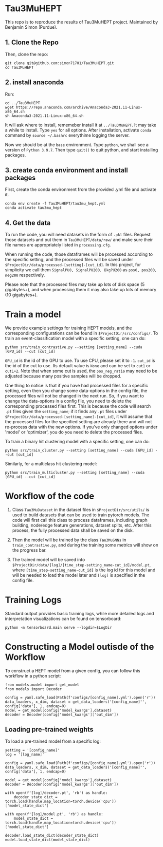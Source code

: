 # Tau3MuHEPT
This repo is to reproduce the results of Tau3MuHEPT project. Maintained by Benjamin Simon (Purdue).


## 1. Clone the Repo 
Then, clone the repo:
```
git clone git@github.com:simon71701/Tau3MuHEPT.git
cd Tau3MuHEPT
```

## 2. install anaconda
Run:
```
cd ../Tau3MuHEPT
wget https://repo.anaconda.com/archive/Anaconda3-2021.11-Linux-x86_64.sh
sh Anaconda3-2021.11-Linux-x86_64.sh
```
It will ask where to install, rememeber install it at `../Tau3MuHEPT`. It may take a while to install. Type `yes` for all options. After installation, activate `conda` command by `source ~/.bashrc` everythime logging the server.

Now we should be at the `base` environment. Type `python`, we shall see a version of `Python 3.9.7`. Then type `quit()` to quit python, and start installing packages.

## 3. create conda environment and install packages

First, create the conda environment from the provided .yml file and activate it.
```
conda env create -f Tau3MuHEPT/tau3mu_hept.yml
conda activate tau3mu_hept
```

## 4. Get the data
To run the code, you will need datasets in the form of `.pkl` files. Request those datasets and put them in `Tau3MuHEPT/data/raw/` and make sure their file names are appropriately listed in `processing.cfg`.

When running the code, those dataframes will be processed according to the specific setting, and the processed files will be saved under `$ProjectDir/data/processed-[setting]-[cut_id]`. In this project, for simplicity we call them `SignalPU0, SignalPU200, BkgPU200` as `pos0, pos200, neg200` respectively.

Please note that the processed files may take up lots of disk space (5 gigabytes+), and when processing them it may also take up lots of memory (10 gigabytes+).

# Train a model

We provide example settings for training HEPT models, and the corresponding configurations can be found in `$ProjectDir/src/configs/`. To train an event-classification model with a specific setting, one can do:

```
python src/train_contrastive.py --setting [setting_name] --cuda [GPU_id] --cut [cut_id]
```

`GPU_id` is the id of the GPU to use. To use CPU, please set it to `-1`. `cut_id` is the id of the cut to use. Its default value is `None` and can be set to `cut1` or `cut1+2`. Note that when some cut is used, the `pos_neg_ratio` may need to be adjusted because many positive samples will be dropped.


One thing to notice is that if you have had processed files for a specific setting, even then you change some data-options in the config file, the processed files will not be changed in the next run. So, if you want to change the data-options in a config file, you need to delete the corresponding processed files first. This is because the code will search `.pt` files given the `setting_name`; if it finds any `.pt` files under `$ProjectDir/data/processed-[setting_name]-[cut_id]`, it will assume that the processed files for the specified setting are already there and will not re-process data with the new options. If you've only changed options under 'model' or 'optimizer', you do you need to delete the processed files.

To train a binary hit clustering model with a specific setting, one can do:

```
python src/train_cluster.py --setting [setting_name] --cuda [GPU_id] --cut [cut_id]
```

Similarly, for a multiclass hit clustering model:

```
python src/train_multicluster.py --setting [setting_name] --cuda [GPU_id] --cut [cut_id]
```

# Workflow of the code

1. Class `Tau3MuDataset` in the dataset files in `$ProjectDir/src/utils/` is used to build datasets that can be used to train pytorch models. The code will first call this class to process dataframes, including graph building, node/edge feature generations, dataset splits, etc. After this process, the fully processed data shall be saved on the disk.

2. Then the model will be trained by the class `Tau3MuGNNs` in `train_contrastive.py`, and during the training some metrics will show on the progress bar.

3. The trained model will be saved into `$ProjectDir/data/[log]/[time_step-setting_name-cut_id]/model.pt`, where `[time_step-setting_name-cut_id]` is the log id for this model and will be needed to load the model later and `[log]` is specified in the config file.


# Training Logs
Standard output provides basic training logs, while more detailed logs and interpretation visualizations can be found on tensorboard:
```
python -m tensorboard.main serve --logdir=$LogDir
```

# Constructing a Model outisde of the Workflow

To construct a HEPT model from a given config, you can follow this workflow in a python script:

```
from models.model import get_model
from models import Decoder

config = yaml.safe_load(Path(f'configs/[config_name].yml').open('r'))
data_loaders, x_dim, dataset = get_data_loaders('[config_name]'', config['data'], 1, endcap=0)
model = get_model(config['model_kwargs'],dataset)
decoder = Decoder(config['model_kwargs']['out_dim'])
```

## Loading pre-trained weights
To load a pre-trained model from a specific log:

```
setting = '[config_name]'
log = '[log_name]'

config = yaml.safe_load(Path(f'configs/[config_name].yml').open('r'))
data_loaders, x_dim, dataset = get_data_loaders('[config_name]'', config['data'], 1, endcap=0)

model = get_model(config['model_kwargs'],dataset)  
decoder = Decoder(config['model_kwargs']['out_dim'])

with open(f'[log]/decoder.pt', 'rb') as handle:
    decoder_state_dict = torch.load(handle,map_location=torch.device('cpu'))['model_state_dict']

with open(f'[log]/model.pt', 'rb') as handle:
    model_state_dict = torch.load(handle,map_location=torch.device('cpu'))['model_state_dict']

decoder.load_state_dict(decoder_state_dict)
model.load_state_dict(model_state_dict)

```






